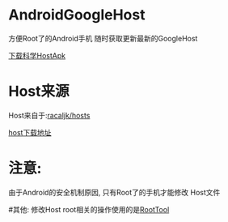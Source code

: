# AndroidGoogleHost
方便Root了的Android手机 随时获取更新最新的GoogleHost

[下载科学HostApk](https://github.com/HostsTools/Android/releases/download/1.0/app-release.apk)

# Host来源
Host来自于:[racaljk/hosts](https://github.com/racaljk/hosts)

[host下载地址](https://coding.net/u/scaffrey/p/hosts/git/raw/master/hosts)


# 注意:
由于Android的安全机制原因, 只有Root了的手机才能修改 Host文件

#其他:
修改Host root相关的操作使用的是[RootTool](https://github.com/Stericson/RootTools)



